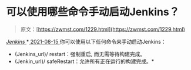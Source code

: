 <!--yml
category: 未分类
date: 0001-01-01 00:00:00
-->

# 可以使用哪些命令手动启动Jenkins？

> 原文：[https://zwmst.com/1229.html](https://zwmst.com/1229.html)

   [ *Jenkins* ](https://zwmst.com/jenkins)*[ <time datetime="2021-08-15T10:48:19+08:00"> 2021-08-15 </time> ](https://zwmst.com/1229.html)  你可以使用以下任何命令来手动启动Jenkins：

*   (Jenkins_url)/ restart：强制重启, 而无需等待构建完成。
*   (Jenkin_url)/ safeRestart：允许所有正在运行的构建完成。*